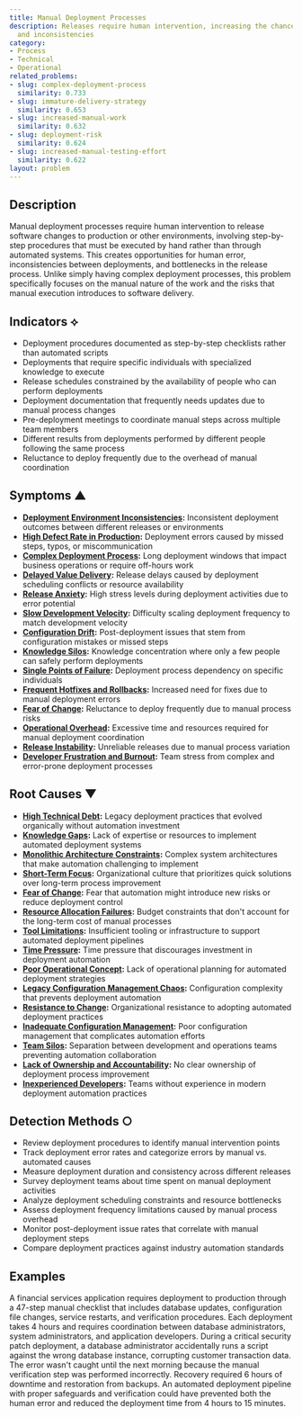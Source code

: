 ```yaml
---
title: Manual Deployment Processes
description: Releases require human intervention, increasing the chance for mistakes
  and inconsistencies
category:
- Process
- Technical
- Operational
related_problems:
- slug: complex-deployment-process
  similarity: 0.733
- slug: immature-delivery-strategy
  similarity: 0.653
- slug: increased-manual-work
  similarity: 0.632
- slug: deployment-risk
  similarity: 0.624
- slug: increased-manual-testing-effort
  similarity: 0.622
layout: problem
---
```


## Description

Manual deployment processes require human intervention to release software changes to production or other environments, involving step-by-step procedures that must be executed by hand rather than through automated systems. This creates opportunities for human error, inconsistencies between deployments, and bottlenecks in the release process. Unlike simply having complex deployment processes, this problem specifically focuses on the manual nature of the work and the risks that manual execution introduces to software delivery.

## Indicators ⟡

- Deployment procedures documented as step-by-step checklists rather than automated scripts
- Deployments that require specific individuals with specialized knowledge to execute
- Release schedules constrained by the availability of people who can perform deployments
- Deployment documentation that frequently needs updates due to manual process changes
- Pre-deployment meetings to coordinate manual steps across multiple team members
- Different results from deployments performed by different people following the same process
- Reluctance to deploy frequently due to the overhead of manual coordination

## Symptoms ▲

- **[Deployment Environment Inconsistencies](deployment-environment-inconsistencies.md):** Inconsistent deployment outcomes between different releases or environments
- **[High Defect Rate in Production](high-defect-rate-in-production.md):** Deployment errors caused by missed steps, typos, or miscommunication
- **[Complex Deployment Process](complex-deployment-process.md):** Long deployment windows that impact business operations or require off-hours work
- **[Delayed Value Delivery](delayed-value-delivery.md):** Release delays caused by deployment scheduling conflicts or resource availability
- **[Release Anxiety](release-anxiety.md):** High stress levels during deployment activities due to error potential
- **[Slow Development Velocity](slow-development-velocity.md):** Difficulty scaling deployment frequency to match development velocity
- **[Configuration Drift](configuration-drift.md):** Post-deployment issues that stem from configuration mistakes or missed steps
- **[Knowledge Silos](knowledge-silos.md):** Knowledge concentration where only a few people can safely perform deployments
- **[Single Points of Failure](single-points-of-failure.md):** Deployment process dependency on specific individuals
- **[Frequent Hotfixes and Rollbacks](frequent-hotfixes-and-rollbacks.md):** Increased need for fixes due to manual deployment errors
- **[Fear of Change](fear-of-change.md):** Reluctance to deploy frequently due to manual process risks
- **[Operational Overhead](operational-overhead.md):** Excessive time and resources required for manual deployment coordination
- **[Release Instability](release-instability.md):** Unreliable releases due to manual process variation
- **[Developer Frustration and Burnout](developer-frustration-and-burnout.md):** Team stress from complex and error-prone deployment processes

## Root Causes ▼

- **[High Technical Debt](high-technical-debt.md):** Legacy deployment practices that evolved organically without automation investment
- **[Knowledge Gaps](knowledge-gaps.md):** Lack of expertise or resources to implement automated deployment systems
- **[Monolithic Architecture Constraints](monolithic-architecture-constraints.md):** Complex system architectures that make automation challenging to implement
- **[Short-Term Focus](short-term-focus.md):** Organizational culture that prioritizes quick solutions over long-term process improvement
- **[Fear of Change](fear-of-change.md):** Fear that automation might introduce new risks or reduce deployment control
- **[Resource Allocation Failures](resource-allocation-failures.md):** Budget constraints that don't account for the long-term cost of manual processes
- **[Tool Limitations](tool-limitations.md):** Insufficient tooling or infrastructure to support automated deployment pipelines
- **[Time Pressure](time-pressure.md):** Time pressure that discourages investment in deployment automation
- **[Poor Operational Concept](poor-operational-concept.md):** Lack of operational planning for automated deployment strategies
- **[Legacy Configuration Management Chaos](legacy-configuration-management-chaos.md):** Configuration complexity that prevents deployment automation
- **[Resistance to Change](resistance-to-change.md):** Organizational resistance to adopting automated deployment practices
- **[Inadequate Configuration Management](inadequate-configuration-management.md):** Poor configuration management that complicates automation efforts
- **[Team Silos](team-silos.md):** Separation between development and operations teams preventing automation collaboration
- **[Lack of Ownership and Accountability](lack-of-ownership-and-accountability.md):** No clear ownership of deployment process improvement
- **[Inexperienced Developers](inexperienced-developers.md):** Teams without experience in modern deployment automation practices

## Detection Methods ○

- Review deployment procedures to identify manual intervention points
- Track deployment error rates and categorize errors by manual vs. automated causes
- Measure deployment duration and consistency across different releases
- Survey deployment teams about time spent on manual deployment activities
- Analyze deployment scheduling constraints and resource bottlenecks
- Assess deployment frequency limitations caused by manual process overhead
- Monitor post-deployment issue rates that correlate with manual deployment steps
- Compare deployment practices against industry automation standards

## Examples

A financial services application requires deployment to production through a 47-step manual checklist that includes database updates, configuration file changes, service restarts, and verification procedures. Each deployment takes 4 hours and requires coordination between database administrators, system administrators, and application developers. During a critical security patch deployment, a database administrator accidentally runs a script against the wrong database instance, corrupting customer transaction data. The error wasn't caught until the next morning because the manual verification step was performed incorrectly. Recovery required 6 hours of downtime and restoration from backups. An automated deployment pipeline with proper safeguards and verification could have prevented both the human error and reduced the deployment time from 4 hours to 15 minutes.